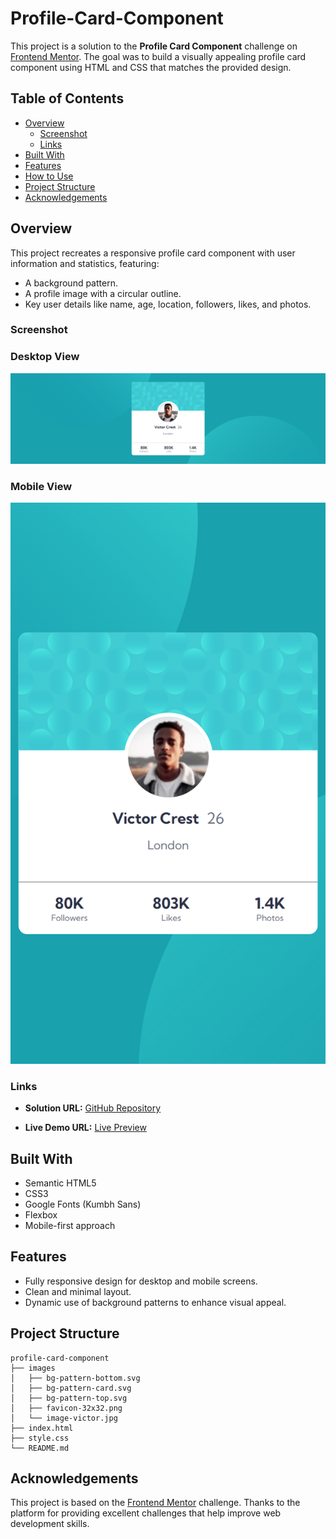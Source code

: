 # Profile-Card-Component


This project is a solution to the **Profile Card Component** challenge on [Frontend Mentor](https://www.frontendmentor.io). The goal was to build a visually appealing profile card component using HTML and CSS that matches the provided design.

## Table of Contents

- [Overview](#overview)
  - [Screenshot](#screenshot)
  - [Links](#links)
- [Built With](#built-with)
- [Features](#features)
- [How to Use](#how-to-use)
- [Project Structure](#project-structure)
- [Acknowledgements](#acknowledgements)

## Overview

This project recreates a responsive profile card component with user information and statistics, featuring:

- A background pattern.
- A profile image with a circular outline.
- Key user details like name, age, location, followers, likes, and photos.

### Screenshot

### Desktop View

![Desktop Screenshot](./images/screenshot-desktop.png)

### Mobile View

![Mobile Screenshot](./images/screenshot-mobile.png)

### Links

- **Solution URL:** [GitHub Repository](#) [](https://github.com/aouintihouari/Profile-Card-Component.git)

- **Live Demo URL:** [Live Preview](#) [](https://statuesque-pastelito-2c8a41.netlify.app/)

## Built With

- Semantic HTML5
- CSS3
- Google Fonts (Kumbh Sans)
- Flexbox
- Mobile-first approach

## Features

- Fully responsive design for desktop and mobile screens.
- Clean and minimal layout.
- Dynamic use of background patterns to enhance visual appeal.

## Project Structure

```plaintext
profile-card-component
├── images
│   ├── bg-pattern-bottom.svg
│   ├── bg-pattern-card.svg
│   ├── bg-pattern-top.svg
│   ├── favicon-32x32.png
│   └── image-victor.jpg
├── index.html
├── style.css
└── README.md
```

## Acknowledgements

This project is based on the [Frontend Mentor](https://www.frontendmentor.io) challenge. Thanks to the platform for providing excellent challenges that help improve web development skills.